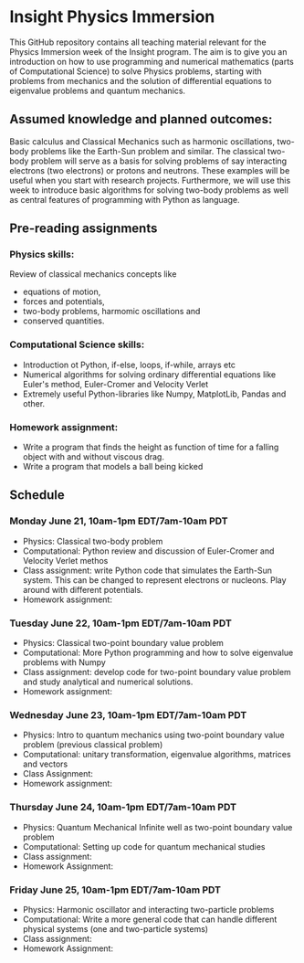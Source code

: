 # Insight Physics Immersion 
This GitHub repository contains all teaching material relevant for the Physics Immersion week of the Insight program.  The aim is to give you an introduction on how to use programming and numerical mathematics (parts of Computational Science) to solve Physics problems, starting with problems from mechanics and the solution of differential equations to eigenvalue problems and quantum mechanics.  

## Assumed knowledge and planned outcomes:
Basic calculus and Classical Mechanics such as harmonic oscillations, two-body problems like the Earth-Sun problem and similar. The classical two-body problem will serve as a basis for solving problems of say interacting electrons (two electrons) or protons and neutrons. These examples will be useful when you start with research projects.  Furthermore, we will use this week to introduce basic algorithms for solving two-body problems as well as central features of programming with Python as language. 

## Pre-reading assignments 
### Physics skills: 
Review of classical mechanics concepts like 
- equations of motion, 
- forces and potentials, 
- two-body problems, harmomic oscillations and 
- conserved quantities.
### Computational Science skills:
- Introduction ot Python, if-else, loops, if-while, arrays etc
- Numerical algorithms for solving ordinary differential equations like Euler's method, Euler-Cromer and Velocity Verlet
- Extremely useful Python-libraries like Numpy, MatplotLib, Pandas and other.
### Homework assignment:
- Write a program that finds the height as function of time for a falling object with and without viscous drag.
- Write a program that models a ball being kicked

## Schedule
### Monday June 21, 10am-1pm EDT/7am-10am PDT
- Physics: Classical two-body problem
- Computational: Python review and discussion of Euler-Cromer and Velocity Verlet methos
- Class assignment: write Python code that simulates the Earth-Sun system. This can be changed to represent electrons or nucleons. Play around with different potentials.
- Homework assignment:

### Tuesday June 22, 10am-1pm EDT/7am-10am PDT
- Physics: Classical two-point boundary value problem
- Computational: More Python programming and how to solve eigenvalue problems with Numpy
- Class assignment: develop code for two-point boundary value problem and study analytical and numerical solutions.
- Homework assignment:

### Wednesday June 23, 10am-1pm EDT/7am-10am PDT
- Physics: Intro to quantum mechanics using two-point boundary value problem (previous classical problem)
- Computational: unitary transformation, eigenvalue algorithms, matrices and vectors
- Class Assignment: 
- Homework assignment:
### Thursday June 24, 10am-1pm EDT/7am-10am PDT
- Physics: Quantum Mechanical Infinite well as two-point boundary value problem 
- Computational: Setting up code for quantum mechanical studies
- Class assignment:
- Homework Assignment:

### Friday June 25, 10am-1pm EDT/7am-10am PDT
- Physics: Harmonic oscillator and interacting two-particle problems
- Computational: Write a more general code that can handle different physical systems (one and two-particle systems)
- Class assignment:
- Homework Assignment:

